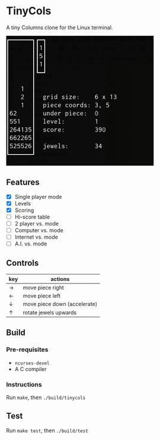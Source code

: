 # TinyCols
A tiny Columns clone for the Linux terminal.

![Screenshot](media/screen.png)

## Features
- [x] Single player mode
- [x] Levels
- [x] Scoring
- [ ] Hi-score table
- [ ] 2 player vs. mode
- [ ] Computer vs. mode
- [ ] Internet vs. mode
- [ ] A.I. vs. mode

## Controls
| key | actions                      |
|-----|------------------------------|
| →   | move piece right             |
| ←   | move piece left              |
| ↓   | move piece down (accelerate) |
| ↑   | rotate jewels upwards        |

## Build

### Pre-requisites
 - `ncurses-devel`
 - A C compiler

### Instructions
Run `make`, then `./build/tinycols`

## Test
Run `make test`, then `./build/test`

